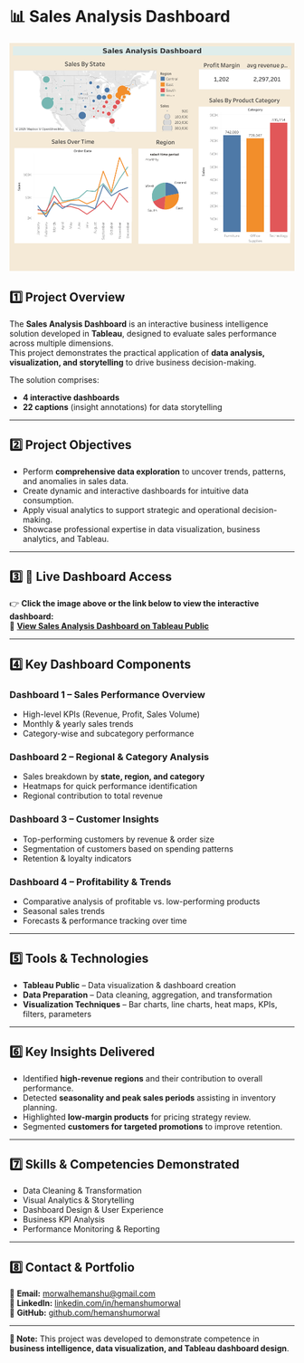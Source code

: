 # 📊 Sales Analysis Dashboard

[![Sales Analysis Dashboard](dshbrd.png)](https://public.tableau.com/views/TableauAssignmentDONE/Salesanalysisdashboard?:language=en-US)

## 1️⃣ Project Overview
The **Sales Analysis Dashboard** is an interactive business intelligence solution developed in **Tableau**, designed to evaluate sales performance across multiple dimensions.  
This project demonstrates the practical application of **data analysis, visualization, and storytelling** to drive business decision-making.

The solution comprises:  
- **4 interactive dashboards**  
- **22 captions** (insight annotations) for data storytelling  

---

## 2️⃣ Project Objectives
- Perform **comprehensive data exploration** to uncover trends, patterns, and anomalies in sales data.
- Create dynamic and interactive dashboards for intuitive data consumption.
- Apply visual analytics to support strategic and operational decision-making.
- Showcase professional expertise in data visualization, business analytics, and Tableau.

---

## 3️⃣ 🚀 Live Dashboard Access
👉 **Click the image above or the link below to view the interactive dashboard:**  
🔗 [**View Sales Analysis Dashboard on Tableau Public**](https://public.tableau.com/views/TableauAssignmentDONE/Salesanalysisdashboard?:language=en-US)  

---

## 4️⃣ Key Dashboard Components

### **Dashboard 1 – Sales Performance Overview**
- High-level KPIs (Revenue, Profit, Sales Volume)
- Monthly & yearly sales trends
- Category-wise and subcategory performance

### **Dashboard 2 – Regional & Category Analysis**
- Sales breakdown by **state, region, and category**
- Heatmaps for quick performance identification
- Regional contribution to total revenue

### **Dashboard 3 – Customer Insights**
- Top-performing customers by revenue & order size
- Segmentation of customers based on spending patterns
- Retention & loyalty indicators

### **Dashboard 4 – Profitability & Trends**
- Comparative analysis of profitable vs. low-performing products
- Seasonal sales trends
- Forecasts & performance tracking over time

---

## 5️⃣ Tools & Technologies
- **Tableau Public** – Data visualization & dashboard creation
- **Data Preparation** – Data cleaning, aggregation, and transformation
- **Visualization Techniques** – Bar charts, line charts, heat maps, KPIs, filters, parameters

---

## 6️⃣ Key Insights Delivered
- Identified **high-revenue regions** and their contribution to overall performance.
- Detected **seasonality and peak sales periods** assisting in inventory planning.
- Highlighted **low-margin products** for pricing strategy review.
- Segmented **customers for targeted promotions** to improve retention.

---

## 7️⃣ Skills & Competencies Demonstrated
- Data Cleaning & Transformation
- Visual Analytics & Storytelling
- Dashboard Design & User Experience
- Business KPI Analysis
- Performance Monitoring & Reporting

---

## 8️⃣ Contact & Portfolio
📧 **Email:** [morwalhemanshu@gmail.com](mailto:morwalhemanshu@gmail.com)  
💼 **LinkedIn:** [linkedin.com/in/hemanshumorwal](https://linkedin.com/in/hemanshumorwal)  
🐙 **GitHub:** [github.com/hemanshumorwal](https://github.com/hemanshumorwal)

---

**📌 Note:** This project was developed to demonstrate competence in **business intelligence, data visualization, and Tableau dashboard design**.
